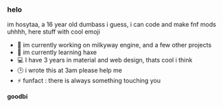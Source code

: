 ### helo
im hosytaa, a 16 year old dumbass i guess, i can code and make fnf mods
uhhhh, here stuff with cool emoji

- 🔭 im currently working on milkyway engine, and a few other projects
- 🌱 im currently learning haxe
- 💻  I have 3 years in material and web design, thats cool i think
- 🕒 i wrote this at 3am please help me 
- ⚡ funfact : there is always something touching you

**goodbi**
